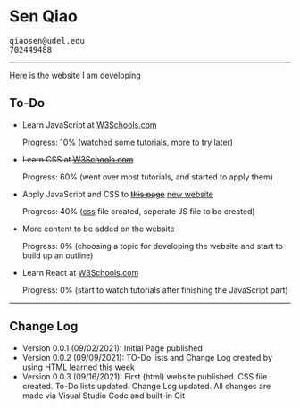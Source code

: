 # Sen Qiao
<pre>
qiaosen@udel.edu
702449488
</pre>
<hr>

<p><a href="https://oxyuranus2020.github.io/Sen.Qiao.CISC275/website.html">Here</a> is the website I am developing</p>



<html>
<body>

<h2>To-Do</h2>

<ul>
  <li>Learn JavaScript at <a href="https://www.w3schools.com/js/default.asp">W3Schools.com</a> <p>Progress: 10% (watched some tutorials, more to try later)</p></li>
  <li><del>Learn CSS at <a href="https://www.w3schools.com/">W3Schools.com</a></del> <p>Progress: 60% (went over most tutorials, and started to apply them)</p></li>
  <li>Apply JavaScript and CSS to <del><a href="https://oxyuranus2020.github.io/Sen.Qiao.CISC275/">this page</a></del> <ins><a href="https://oxyuranus2020.github.io/Sen.Qiao.CISC275/website.html">new website</a></ins> <p>Progress: 40% (<a href="https://github.com/Oxyuranus2020/Sen.Qiao.CISC275/blob/main/styles.css">css</a> file created, seperate JS file to be created)</p></li>
  <li>More content to be added on the website <p>Progress: 0% (choosing a topic for developing the website and start to build up an outline)</p></li>
  <li>Learn React at <a href="https://www.w3schools.com/react/default.asp">W3Schools.com</a> <p>Progress: 0% (start to watch tutorials after finishing the JavaScript part)</p></li>
</ul>
<hr>

<h2>Change Log</h2>
<ul>
  <li>Version 0.0.1 (09/02/2021): Initial Page published</li>

  <li>Version 0.0.2 (09/09/2021): TO-Do lists and Change Log created by using HTML learned this week</li>
  
  <li>Version 0.0.3 (09/16/2021): First (html) website published. CSS file created. To-Do lists updated. Change Log updated. All changes are made via Visual Studio Code and built-in Git</li>
</ul> 

</body>
</html>
